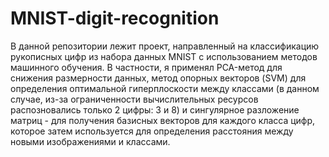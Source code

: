 # MNIST-digit-recognition
В данной репозитории лежит проект, направленный на классификацию рукописных цифр из набора данных MNIST с использованием методов машинного обучения. 
В частности, я применял PCA-метод для снижения размерности данных, метод опорных векторов (SVM) для определения оптимальной гиперплоскости между классами (в данном случае, из-за ограниченности вычислительных ресурсов распозновались только 2 цифры: 3 и 8) и сингулярное разложение матриц - для получения базисных векторов для каждого класса цифр, которое затем используется для определения расстояния между новыми изображениями и классами.

